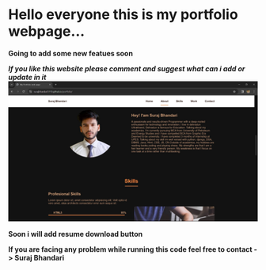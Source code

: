 # Hello everyone this is my portfolio webpage...

**Going to add some new featues soon**

***If you like this website please comment and suggest what can i add or update in it***
![alt text](https://github.com/SurajBhandari5110/portfolio/blob/main/portfolio.jpg)

**Soon i will add resume download button**

**If you are facing any problem while running this code feel free to contact -> Suraj Bhandari**
